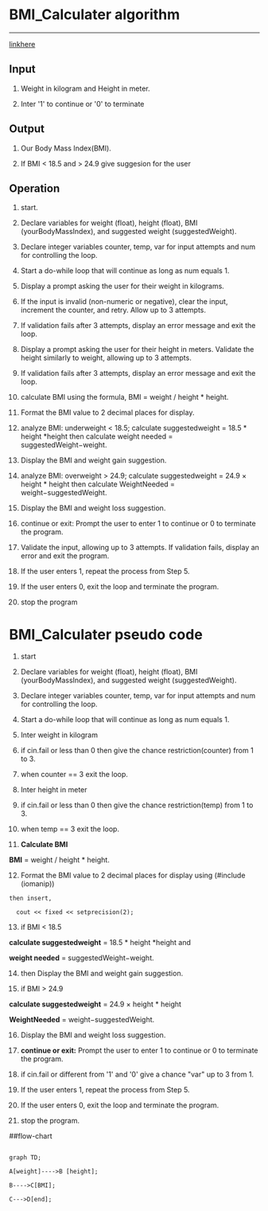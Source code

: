 # BMI_Calculater algorithm
---
[linkhere](https://github.com/SWEG-2016EC-Batch/Quantum-leap/tree/main/ETS%201429_Yeabsira_Belete)
 
 ## Input 

1. Weight in kilogram and Height in meter.

2. Inter '1' to continue or '0' to terminate

 ## Output

 1. Our Body Mass Index(BMI).

 2. If BMI < 18.5 and > 24.9 give suggesion for the user

 ## Operation

 1. start.

 2. Declare variables for weight (float), height (float), BMI (yourBodyMassIndex), and suggested weight (suggestedWeight).

 3. Declare integer variables counter, temp, var for input attempts and num for controlling the loop.

 4. Start a do-while loop that will continue as long as num equals 1.

 5. Display a prompt asking the user for their weight in kilograms.

 6. If the input is invalid (non-numeric or negative), clear the input, increment the counter, and retry. Allow up to 3 attempts.

 7. If validation fails after 3 attempts, display an error message and exit the loop.

8. Display a prompt asking the user for their height in meters.
Validate the height similarly to weight, allowing up to 3 attempts.

 9. If validation fails after 3 attempts, display an error message and exit the loop.

 10. calculate BMI using the formula, BMI = weight / height * height.
 
 11. Format the BMI value to 2 decimal places for display.

 12. analyze BMI: underweight < 18.5; calculate suggestedweight = 18.5 * height *height then calculate weight needed = suggestedWeight−weight. 

 13. Display the BMI and weight gain suggestion.

 14. analyze BMI: overweight > 24.9; calculate suggestedweight = 24.9 × height * height then calculate WeightNeeded = weight−suggestedWeight.

 15. Display the BMI and weight loss suggestion.

 16. continue or exit: Prompt the user to enter 1 to continue or 0 to terminate the program.

 17. Validate the input, allowing up to 3 attempts. If validation fails, display an error and exit the program.

 18. If the user enters 1, repeat the process from Step 5.
 
 19. If the user enters 0, exit the loop and terminate the program.
 
 20. stop the program
  

# BMI_Calculater pseudo code

 1. start

 2. Declare variables for weight (float), height (float), BMI (yourBodyMassIndex), and suggested weight (suggestedWeight).

 3. Declare integer variables counter, temp, var for input attempts and num for controlling the loop.

 4. Start a do-while loop that will continue as long as num equals 1.

 5. Inter weight in kilogram 
  
 6. if cin.fail or less than 0 then give the chance restriction(counter) from 1 to 3. 
   
 7. when counter == 3 exit the loop.

 8.  Inter height in meter 
  
 9. if cin.fail or less than 0 then give the chance restriction(temp) from 1 to 3.
    
 10. when temp == 3 exit the loop.

 11. **Calculate BMI**

**BMI** =  weight / height * height.

 12. Format the BMI value to 2 decimal places for display using (#include (iomanip))
   
    then insert, 
    
      cout << fixed << setprecision(2);

 13. if BMI < 18.5
   
**calculate suggestedweight** = 18.5 * height *height and
   
**weight needed** = suggestedWeight−weight.

 14. then Display the BMI and weight gain suggestion.
   
 15. if BMI > 24.9
   
**calculate suggestedweight** = 24.9 × height * height

**WeightNeeded** = weight−suggestedWeight.

 16. Display the BMI and weight loss suggestion.
   
 17. **continue or exit:** Prompt the user to enter 1 to continue or 0 to terminate the program.
   
 18. if cin.fail or different from '1' and '0' give a chance "var" up to 3 from 1.

 19. If the user enters 1, repeat the process from Step 5.

 20. If the user enters 0, exit the loop and terminate the program.

21. stop the program.
 
 ##flow-chart
 
 ```mermaid

graph TD;

A[weight]---->B [height];

B---->C[BMI];

C--->D[end];

```
